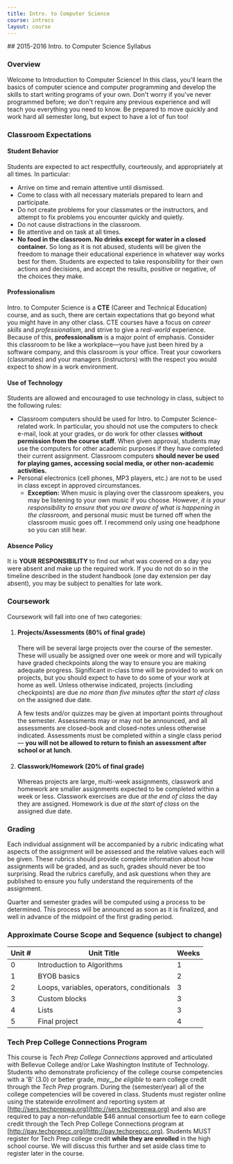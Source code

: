 ```yaml
---
title: Intro. to Computer Science
course: introcs
layout: course
---
```

<section markdown="1">
## 2015-2016 Intro. to Computer Science Syllabus

### Overview
Welcome to Introduction to Computer Science!  In this class, you'll learn the basics of computer science and computer programming and develop the skills to start writing programs of your own.  Don't worry if you've never programmed before; we don't require any previous experience and will teach you everything you need to know.  Be prepared to move quickly and work hard all semester long, but expect to have a lot of fun too!

### Classroom Expectations

#### Student Behavior
Students are expected to act respectfully, courteously, and appropriately at all times.  In particular:

- Arrive on time and remain attentive until dismissed.
- Come to class with all necessary materials prepared to learn and participate.
- Do not create problems for your classmates or the instructors, and attempt to fix problems you encounter quickly and quietly.
- Do not cause distractions in the classroom.
- Be attentive and on task at all times.
- **No food in the classroom. No drinks except for water in a closed container.**
So long as it is not abused, students will be given the freedom to manage their educational experience in whatever way works best for them.  Students are expected to take responsibility for their own actions and decisions, and accept the results, positive or negative, of the choices they make.

#### Professionalism
Intro. to Computer Science is a **CTE** (Career and Technical Education) course, and as such, there are certain expectations that go beyond what you might have in any other class.  CTE courses have a focus on _career skills_ and _professionalism_, and strive to give a _real-world_ experience.  Because of this, **professionalism** is a major point of emphasis.  Consider this classroom to be like a workplace—you have just been hired by a software company, and this classroom is your office.  Treat your coworkers (classmates) and your managers (instructors) with the respect you would expect to show in a work environment.

#### Use of Technology
Students are allowed and encouraged to use technology in class, subject to the following rules:

- Classroom computers should be used for Intro. to Computer Science-related work.  In particular, you should not use the computers to check e-mail, look at your grades, or do work for other classes **without permission from the course staff**.  When given approval, students may use the computers for other academic purposes if they have completed their current assignment.  Classroom computers **should never be used for playing games, accessing social media, or other non-academic activities.**
- Personal electronics (cell phones, MP3 players, etc.) are not to be used in class except in approved circumstances.
  - **Exception:** When music is playing over the classroom speakers, you may be listening to your own music if you choose.  However, _it is your responsibility to ensure that you are aware of what is happening in the classroom,_ and personal music must be turned off when the classroom music goes off.  I recommend only using one headphone so you can still hear.

#### Absence Policy
It is **YOUR RESPONSIBILITY** to find out what was covered on a day you were absent and make up the required work.  If you do not do so in the timeline described in the student handbook (one day extension per day absent), you may be subject to penalties for late work.

### Coursework
Coursework will fall into one of two categories:

1. #### Projects/Assessments (80% of final grade)
    There will be several large projects over the course of the semester.  These will usually be assigned over one week or more and will typically have graded checkpoints along the way to ensure you are making adequate progress.  Significant in-class time will be provided to work on projects, but you should expect to have to do some of your work at home as well.  Unless otherwise indicated, projects (including checkpoints) are due _no more than five minutes after the start of class_ on the assigned due date.

    A few tests and/or quizzes may be given at important points throughout the semester.  Assessments may or may not be announced, and all assessments are closed-book and closed-notes unless otherwise indicated.  Assessments must be completed within a single class period— **you will not be allowed to return to finish an assessment after school or at lunch**.

2. #### Classwork/Homework (20% of final grade)
    Whereas projects are large, multi-week assignments, classwork and homework are smaller assignments expected to be completed within a week or less.  Classwork exercises are due _at the end of class_ the day they are assigned.  Homework is due _at the start of class_ on the assigned due date.

### Grading
Each individual assignment will be accompanied by a rubric indicating what aspects of the assignment will be assessed and the relative values each will be given.  These rubrics should provide complete information about how assignments will be graded, and as such, grades should never be too surprising.  Read the rubrics carefully, and ask questions when they are published to ensure you fully understand the requirements of the assignment.

Quarter and semester grades will be computed using a process to be determined.  This process will be announced as soon as it is finalized, and well in advance of the midpoint of the first grading period.

### Approximate Course Scope and Sequence (subject to change)

| **Unit #** | **Unit Title** | **Weeks** |
| --- | --- | --- |
| 0 | Introduction to Algorithms | 1 |
| 1 | BYOB basics | 2 |
| 2 | Loops, variables, operators, conditionals | 3 |
| 3 | Custom blocks | 3 |
| 4 | Lists | 3 |
| 5 | Final project | 4 |

### Tech Prep College Connections Program
This course is _Tech Prep College Connections_ approved and articulated with Bellevue College and/or Lake Washington Institute of Technology.  Students who demonstrate proficiency of the college course competencies with a 'B' (3.0) or better grade, _may__be eligible_ to earn college credit through the _Tech Prep_ program. During the (semester/year) all of the college competencies will be covered in class. Students must register online using the statewide enrollment and reporting system at [http://sers.techprepwa.org](http://sers.techprepwa.org) and also are required to pay a non-refundable $46 annual consortium fee to earn college credit through the Tech Prep College Connections program at [http://pay.techprepcc.org](http://pay.techprepcc.org). Students MUST register for Tech Prep college credit **while they are enrolled** in the high school course.  We will discuss this further and set aside class time to register later in the course.
</section>